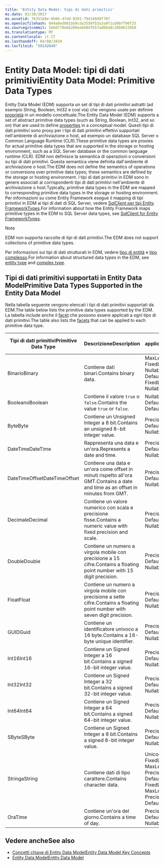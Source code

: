 ```yaml
---
title: 'Entity Data Model: tipi di dati primitivi'
ms.date: 03/30/2017
ms.assetid: 7635168e-0566-4fdd-8391-7941b0d9f787
ms.openlocfilehash: 044a0ed981bb9cda3550fb3a3a9f1cb9bff96f25
ms.sourcegitcommit: 5b6d778ebb269ee6684fb57ad69a8c28b06235b9
ms.translationtype: MT
ms.contentlocale: it-IT
ms.lasthandoff: 04/08/2019
ms.locfileid: "59142649"
---
```

# <a name="entity-data-model-primitive-data-types"></a><span data-ttu-id="5e875-102">Entity Data Model: tipi di dati primitivi</span><span class="sxs-lookup"><span data-stu-id="5e875-102">Entity Data Model: Primitive Data Types</span></span>
<span data-ttu-id="5e875-103">Entity Data Model (EDM) supporta un set di tipi di dati primitivi astratti (ad esempio String, Boolean, Int32 e così via) che vengono usate per definire [proprietà](../../../../docs/framework/data/adonet/property.md) in un modello concettuale.</span><span class="sxs-lookup"><span data-stu-id="5e875-103">The Entity Data Model (EDM) supports a set of abstract primitive data types (such as String, Boolean, Int32, and so on) that are used to define [properties](../../../../docs/framework/data/adonet/property.md) in a conceptual model.</span></span> <span data-ttu-id="5e875-104">Questi tipi di dati primitivi sono proxy per i tipi di dati primitivi effettivi supportati nell'ambiente di archiviazione o host, ad esempio un database SQL Server o Common Language Runtime (CLR).</span><span class="sxs-lookup"><span data-stu-id="5e875-104">These primitive data types are proxies for actual primitive data types that are supported in the storage or hosting environment, such as a SQL Server database or the common language runtime (CLR).</span></span> <span data-ttu-id="5e875-105">EDM non definisce la semantica di operazioni o conversioni su tipi di dati primitivi. Questa semantica viene definita dall'ambiente di archiviazione o host.</span><span class="sxs-lookup"><span data-stu-id="5e875-105">The EDM does not define the semantics of operations or conversions over primitive data types; these semantics are defined by the storage or hosting environment.</span></span> <span data-ttu-id="5e875-106">I tipi di dati primitivi in EDM sono in genere associati ai corrispondenti tipi di dati primitivi nell'ambiente di archiviazione o host.</span><span class="sxs-lookup"><span data-stu-id="5e875-106">Typically, primitive data types in the EDM are mapped to corresponding primitive data types in the storage or hosting environment.</span></span> <span data-ttu-id="5e875-107">Per informazioni su come Entity Framework esegue il mapping di tipi primitivi in EDM ai tipi di dati di SQL Server, vedere [SqlClient per tipi Entity FrameworkTypes](../../../../docs/framework/data/adonet/ef/sqlclient-for-ef-types.md).</span><span class="sxs-lookup"><span data-stu-id="5e875-107">For information about how the Entity Framework maps primitive types in the EDM to SQL Server data types, see [SqlClient for Entity FrameworkTypes](../../../../docs/framework/data/adonet/ef/sqlclient-for-ef-types.md).</span></span>  
  
> [!NOTE]
>  <span data-ttu-id="5e875-108">EDM non supporta raccolte di tipi di dati primitivi.</span><span class="sxs-lookup"><span data-stu-id="5e875-108">The EDM does not support collections of primitive data types.</span></span>  
  
 <span data-ttu-id="5e875-109">Per informazioni sui tipi di dati strutturati in EDM, vedere [tipo di entità](../../../../docs/framework/data/adonet/entity-type.md) e [tipo complesso](../../../../docs/framework/data/adonet/complex-type.md).</span><span class="sxs-lookup"><span data-stu-id="5e875-109">For information about structured data types in the EDM, see [entity type](../../../../docs/framework/data/adonet/entity-type.md) and [complex type](../../../../docs/framework/data/adonet/complex-type.md).</span></span>  
  
## <a name="primitive-data-types-supported-in-the-entity-data-model"></a><span data-ttu-id="5e875-110">Tipi di dati primitivi supportati in Entity Data Model</span><span class="sxs-lookup"><span data-stu-id="5e875-110">Primitive Data Types Supported in the Entity Data Model</span></span>  
 <span data-ttu-id="5e875-111">Nella tabella seguente vengono elencati i tipi di dati primitivi supportati da EDM.</span><span class="sxs-lookup"><span data-stu-id="5e875-111">The table below lists the primitive data types supported by the EDM.</span></span> <span data-ttu-id="5e875-112">La tabella include anche il [facet](../../../../docs/framework/data/adonet/facet.md) che possono essere applicati a ogni tipo di dati primitivi.</span><span class="sxs-lookup"><span data-stu-id="5e875-112">The table also lists the [facets](../../../../docs/framework/data/adonet/facet.md) that can be applied to each primitive data type.</span></span>  
  
|<span data-ttu-id="5e875-113">Tipi di dati primitivi</span><span class="sxs-lookup"><span data-stu-id="5e875-113">Primitive Data Type</span></span>|<span data-ttu-id="5e875-114">Descrizione</span><span class="sxs-lookup"><span data-stu-id="5e875-114">Description</span></span>|<span data-ttu-id="5e875-115">Facet applicabili</span><span class="sxs-lookup"><span data-stu-id="5e875-115">Applicable Facets</span></span>|  
|-------------------------|-----------------|-----------------------|  
|<span data-ttu-id="5e875-116">Binario</span><span class="sxs-lookup"><span data-stu-id="5e875-116">Binary</span></span>|<span data-ttu-id="5e875-117">Contiene dati binari.</span><span class="sxs-lookup"><span data-stu-id="5e875-117">Contains binary data.</span></span>|<span data-ttu-id="5e875-118">MaxLength, FixedLength, Nullable, Default</span><span class="sxs-lookup"><span data-stu-id="5e875-118">MaxLength, FixedLength, Nullable, Default</span></span>|  
|<span data-ttu-id="5e875-119">Booleano</span><span class="sxs-lookup"><span data-stu-id="5e875-119">Boolean</span></span>|<span data-ttu-id="5e875-120">Contiene il valore `true` o `false`.</span><span class="sxs-lookup"><span data-stu-id="5e875-120">Contains the value `true` or `false`.</span></span>|<span data-ttu-id="5e875-121">Nullable, Default</span><span class="sxs-lookup"><span data-stu-id="5e875-121">Nullable, Default</span></span>|  
|<span data-ttu-id="5e875-122">Byte</span><span class="sxs-lookup"><span data-stu-id="5e875-122">Byte</span></span>|<span data-ttu-id="5e875-123">Contiene un Unsigned Integer a 8 bit.</span><span class="sxs-lookup"><span data-stu-id="5e875-123">Contains an unsigned 8-bit integer value.</span></span>|<span data-ttu-id="5e875-124">Precision, Nullable, Default</span><span class="sxs-lookup"><span data-stu-id="5e875-124">Precision, Nullable, Default</span></span>|  
|<span data-ttu-id="5e875-125">DateTime</span><span class="sxs-lookup"><span data-stu-id="5e875-125">DateTime</span></span>|<span data-ttu-id="5e875-126">Rappresenta una data e un'ora.</span><span class="sxs-lookup"><span data-stu-id="5e875-126">Represents a date and time.</span></span>|<span data-ttu-id="5e875-127">Precision, Nullable, Default</span><span class="sxs-lookup"><span data-stu-id="5e875-127">Precision, Nullable, Default</span></span>|  
|<span data-ttu-id="5e875-128">DateTimeOffset</span><span class="sxs-lookup"><span data-stu-id="5e875-128">DateTimeOffset</span></span>|<span data-ttu-id="5e875-129">Contiene una data e un'ora come offset in minuti rispetto all'ora GMT.</span><span class="sxs-lookup"><span data-stu-id="5e875-129">Contains a date and time as an offset in minutes from GMT.</span></span>|<span data-ttu-id="5e875-130">Precision, Nullable, Default</span><span class="sxs-lookup"><span data-stu-id="5e875-130">Precision, Nullable, Default</span></span>|  
|<span data-ttu-id="5e875-131">Decimale</span><span class="sxs-lookup"><span data-stu-id="5e875-131">Decimal</span></span>|<span data-ttu-id="5e875-132">Contiene un valore numerico con scala e precisione fisse.</span><span class="sxs-lookup"><span data-stu-id="5e875-132">Contains a numeric value with fixed precision and scale.</span></span>|<span data-ttu-id="5e875-133">Precision, Nullable, Default</span><span class="sxs-lookup"><span data-stu-id="5e875-133">Precision, Nullable, Default</span></span>|  
|<span data-ttu-id="5e875-134">Double</span><span class="sxs-lookup"><span data-stu-id="5e875-134">Double</span></span>|<span data-ttu-id="5e875-135">Contiene un numero a virgola mobile con precisione a 15 cifre.</span><span class="sxs-lookup"><span data-stu-id="5e875-135">Contains a floating point number with 15 digit precision.</span></span>|<span data-ttu-id="5e875-136">Precision, Nullable, Default</span><span class="sxs-lookup"><span data-stu-id="5e875-136">Precision, Nullable, Default</span></span>|  
|<span data-ttu-id="5e875-137">Float</span><span class="sxs-lookup"><span data-stu-id="5e875-137">Float</span></span>|<span data-ttu-id="5e875-138">Contiene un numero a virgola mobile con precisione a sette cifre.</span><span class="sxs-lookup"><span data-stu-id="5e875-138">Contains a floating point number with seven digit precision.</span></span>|<span data-ttu-id="5e875-139">Precision, Nullable, Default</span><span class="sxs-lookup"><span data-stu-id="5e875-139">Precision, Nullable, Default</span></span>|  
|<span data-ttu-id="5e875-140">GUID</span><span class="sxs-lookup"><span data-stu-id="5e875-140">Guid</span></span>|<span data-ttu-id="5e875-141">Contiene un identificatore univoco a 16 byte.</span><span class="sxs-lookup"><span data-stu-id="5e875-141">Contains a 16-byte unique identifier.</span></span>|<span data-ttu-id="5e875-142">Precision, Nullable, Default</span><span class="sxs-lookup"><span data-stu-id="5e875-142">Precision, Nullable, Default</span></span>|  
|<span data-ttu-id="5e875-143">Int16</span><span class="sxs-lookup"><span data-stu-id="5e875-143">Int16</span></span>|<span data-ttu-id="5e875-144">Contiene un Signed Integer a 16 bit.</span><span class="sxs-lookup"><span data-stu-id="5e875-144">Contains a signed 16-bit integer value.</span></span>|<span data-ttu-id="5e875-145">Precision, Nullable, Default</span><span class="sxs-lookup"><span data-stu-id="5e875-145">Precision, Nullable, Default</span></span>|  
|<span data-ttu-id="5e875-146">Int32</span><span class="sxs-lookup"><span data-stu-id="5e875-146">Int32</span></span>|<span data-ttu-id="5e875-147">Contiene un Signed Integer a 32 bit.</span><span class="sxs-lookup"><span data-stu-id="5e875-147">Contains a signed 32-bit integer value.</span></span>|<span data-ttu-id="5e875-148">Precision, Nullable, Default</span><span class="sxs-lookup"><span data-stu-id="5e875-148">Precision, Nullable, Default</span></span>|  
|<span data-ttu-id="5e875-149">Int64</span><span class="sxs-lookup"><span data-stu-id="5e875-149">Int64</span></span>|<span data-ttu-id="5e875-150">Contiene un Signed Integer a 64 bit.</span><span class="sxs-lookup"><span data-stu-id="5e875-150">Contains a signed 64-bit integer value.</span></span>|<span data-ttu-id="5e875-151">Precision, Nullable, Default</span><span class="sxs-lookup"><span data-stu-id="5e875-151">Precision, Nullable, Default</span></span>|  
|<span data-ttu-id="5e875-152">SByte</span><span class="sxs-lookup"><span data-stu-id="5e875-152">SByte</span></span>|<span data-ttu-id="5e875-153">Contiene un Signed Integer a 8 bit.</span><span class="sxs-lookup"><span data-stu-id="5e875-153">Contains a signed 8-bit integer value.</span></span>|<span data-ttu-id="5e875-154">Precision, Nullable, Default</span><span class="sxs-lookup"><span data-stu-id="5e875-154">Precision, Nullable, Default</span></span>|  
|<span data-ttu-id="5e875-155">Stringa</span><span class="sxs-lookup"><span data-stu-id="5e875-155">String</span></span>|<span data-ttu-id="5e875-156">Contiene dati di tipo carattere.</span><span class="sxs-lookup"><span data-stu-id="5e875-156">Contains character data.</span></span>|<span data-ttu-id="5e875-157">Unicode, FixedLength, MaxLength, Collation, Precision, Nullable, Default</span><span class="sxs-lookup"><span data-stu-id="5e875-157">Unicode, FixedLength, MaxLength, Collation, Precision, Nullable, Default</span></span>|  
|<span data-ttu-id="5e875-158">Ora</span><span class="sxs-lookup"><span data-stu-id="5e875-158">Time</span></span>|<span data-ttu-id="5e875-159">Contiene un'ora del giorno.</span><span class="sxs-lookup"><span data-stu-id="5e875-159">Contains a time of day.</span></span>|<span data-ttu-id="5e875-160">Precision, Nullable, Default</span><span class="sxs-lookup"><span data-stu-id="5e875-160">Precision, Nullable, Default</span></span>|  
  
## <a name="see-also"></a><span data-ttu-id="5e875-161">Vedere anche</span><span class="sxs-lookup"><span data-stu-id="5e875-161">See also</span></span>

- [<span data-ttu-id="5e875-162">Concetti chiave di Entity Data Model</span><span class="sxs-lookup"><span data-stu-id="5e875-162">Entity Data Model Key Concepts</span></span>](../../../../docs/framework/data/adonet/entity-data-model-key-concepts.md)
- [<span data-ttu-id="5e875-163">Entity Data Model</span><span class="sxs-lookup"><span data-stu-id="5e875-163">Entity Data Model</span></span>](../../../../docs/framework/data/adonet/entity-data-model.md)
